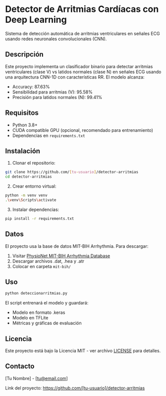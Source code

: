 # Detector de Arritmias Cardíacas con Deep Learning

Sistema de detección automática de arritmias ventriculares en señales ECG usando redes neuronales convolucionales (CNN).

## Descripción

Este proyecto implementa un clasificador binario para detectar arritmias ventriculares (clase V) vs latidos normales (clase N) en señales ECG usando una arquitectura CNN-1D con características RR. El modelo alcanza:

- Accuracy: 87.63%
- Sensibilidad para arritmias (V): 95.58%
- Precisión para latidos normales (N): 99.41%

## Requisitos

- Python 3.8+
- CUDA compatible GPU (opcional, recomendado para entrenamiento)
- Dependencias en `requirements.txt`

## Instalación

1. Clonar el repositorio:
```bash
git clone https://github.com/[tu-usuario]/detector-arritmias
cd detector-arritmias
```

2. Crear entorno virtual:
```bash
python -m venv venv
.\venv\Scripts\activate
```

3. Instalar dependencias:
```bash
pip install -r requirements.txt
```

## Datos

El proyecto usa la base de datos MIT-BIH Arrhythmia. Para descargar:

1. Visitar [PhysioNet MIT-BIH Arrhythmia Database](https://physionet.org/content/mitdb/1.0.0/)
2. Descargar archivos .dat, .hea y .atr
3. Colocar en carpeta `mit-bih/`

## Uso

```bash
python deteccionarritmias.py
```

El script entrenará el modelo y guardará:
- Modelo en formato .keras
- Modelo en TFLite
- Métricas y gráficas de evaluación

## Licencia

Este proyecto está bajo la Licencia MIT - ver archivo [LICENSE](LICENSE) para detalles.

## Contacto

[Tu Nombre] - [tu@email.com]

Link del proyecto: https://github.com/[tu-usuario]/detector-arritmias